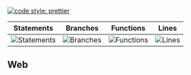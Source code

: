 [![code style: prettier](https://img.shields.io/badge/code_style-prettier-ff69b4.svg?style=flat-square)](https://github.com/prettier/prettier)

| Statements                                    | Branches                                  | Functions                                   | Lines                               |
| --------------------------------------------- | ----------------------------------------- | ------------------------------------------- | ----------------------------------- |
| ![Statements](https://img.shields.io/badge/Coverage-28.39%25-red.svg 'Make me better!') | ![Branches](https://img.shields.io/badge/Coverage-25.25%25-red.svg 'Make me better!') | ![Functions](https://img.shields.io/badge/Coverage-15%25-red.svg 'Make me better!') | ![Lines](https://img.shields.io/badge/Coverage-28.45%25-red.svg 'Make me better!') |

## Web
